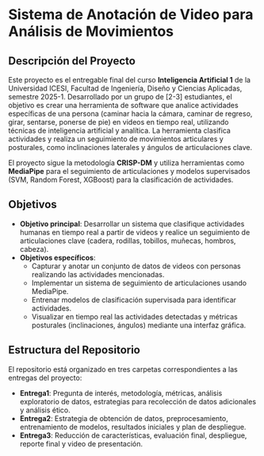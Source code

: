 # Sistema de Anotación de Video para Análisis de Movimientos

## Descripción del Proyecto
Este proyecto es el entregable final del curso **Inteligencia Artificial 1** de la Universidad ICESI, Facultad de Ingeniería, Diseño y Ciencias Aplicadas, semestre 2025-1. Desarrollado por un grupo de [2-3] estudiantes, el objetivo es crear una herramienta de software que analice actividades específicas de una persona (caminar hacia la cámara, caminar de regreso, girar, sentarse, ponerse de pie) en videos en tiempo real, utilizando técnicas de inteligencia artificial y analítica. La herramienta clasifica actividades y realiza un seguimiento de movimientos articulares y posturales, como inclinaciones laterales y ángulos de articulaciones clave.

El proyecto sigue la metodología **CRISP-DM** y utiliza herramientas como **MediaPipe** para el seguimiento de articulaciones y modelos supervisados (SVM, Random Forest, XGBoost) para la clasificación de actividades.

## Objetivos
- **Objetivo principal**: Desarrollar un sistema que clasifique actividades humanas en tiempo real a partir de videos y realice un seguimiento de articulaciones clave (cadera, rodillas, tobillos, muñecas, hombros, cabeza).
- **Objetivos específicos**:
  - Capturar y anotar un conjunto de datos de videos con personas realizando las actividades mencionadas.
  - Implementar un sistema de seguimiento de articulaciones usando MediaPipe.
  - Entrenar modelos de clasificación supervisada para identificar actividades.
  - Visualizar en tiempo real las actividades detectadas y métricas posturales (inclinaciones, ángulos) mediante una interfaz gráfica.

## Estructura del Repositorio
El repositorio está organizado en tres carpetas correspondientes a las entregas del proyecto:
- **Entrega1**: Pregunta de interés, metodología, métricas, análisis exploratorio de datos, estrategias para recolección de datos adicionales y análisis ético.
- **Entrega2**: Estrategia de obtención de datos, preprocesamiento, entrenamiento de modelos, resultados iniciales y plan de despliegue.
- **Entrega3**: Reducción de características, evaluación final, despliegue, reporte final y video de presentación.